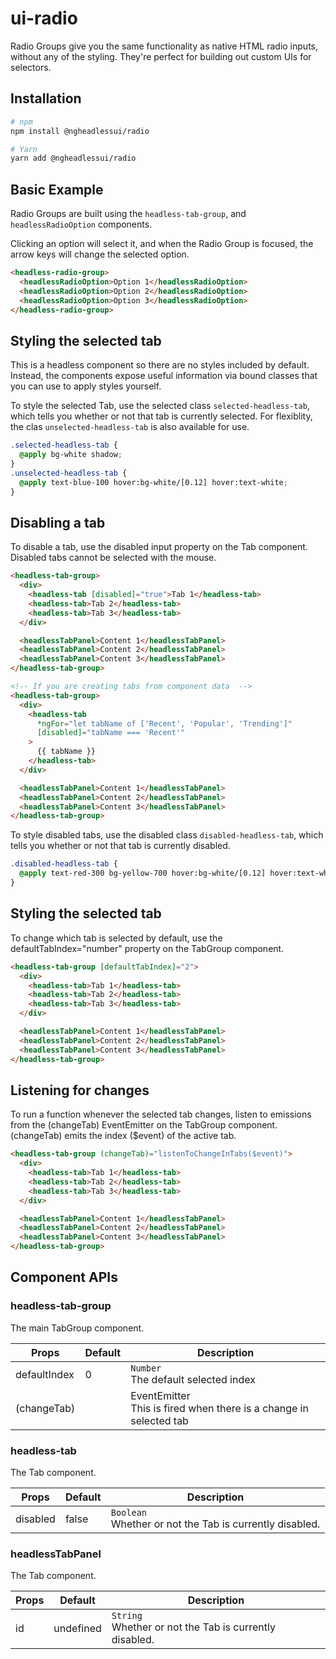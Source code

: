 # ui-radio

Radio Groups give you the same functionality as native HTML radio inputs, without any of the styling. They're perfect for building out custom UIs for selectors.

## Installation

```bash
# npm
npm install @ngheadlessui/radio

# Yarn
yarn add @ngheadlessui/radio
```

## Basic Example

Radio Groups are built using the `headless-tab-group`, and `headlessRadioOption` components.

Clicking an option will select it, and when the Radio Group is focused, the arrow keys will change the selected option.

```html
<headless-radio-group>
  <headlessRadioOption>Option 1</headlessRadioOption>
  <headlessRadioOption>Option 2</headlessRadioOption>
  <headlessRadioOption>Option 3</headlessRadioOption>
</headless-radio-group>
```









## Styling the selected tab

This is a headless component so there are no styles included by default. Instead, the components expose useful information via bound classes that you can use to apply styles yourself.

To style the selected Tab, use the selected class `selected-headless-tab`, which tells you whether or not that tab is currently selected. For flexiblity, the clas `unselected-headless-tab` is also available for use.

```scss
.selected-headless-tab {
  @apply bg-white shadow;
}
.unselected-headless-tab {
  @apply text-blue-100 hover:bg-white/[0.12] hover:text-white;
}
```

## Disabling a tab

To disable a tab, use the disabled input property on the Tab component. Disabled tabs cannot be selected with the mouse.

```html
<headless-tab-group>
  <div>
    <headless-tab [disabled]="true">Tab 1</headless-tab>
    <headless-tab>Tab 2</headless-tab>
    <headless-tab>Tab 3</headless-tab>
  </div>

  <headlessTabPanel>Content 1</headlessTabPanel>
  <headlessTabPanel>Content 2</headlessTabPanel>
  <headlessTabPanel>Content 3</headlessTabPanel>
</headless-tab-group>

<!-- If you are creating tabs from component data  -->
<headless-tab-group>
  <div>
    <headless-tab
      *ngFor="let tabName of ['Recent', 'Popular', 'Trending']"
      [disabled]="tabName === 'Recent'"
    >
      {{ tabName }}
    </headless-tab>
  </div>

  <headlessTabPanel>Content 1</headlessTabPanel>
  <headlessTabPanel>Content 2</headlessTabPanel>
  <headlessTabPanel>Content 3</headlessTabPanel>
</headless-tab-group>
```

To style disabled tabs, use the disabled class `disabled-headless-tab`, which tells you whether or not that tab is currently disabled.

```scss
.disabled-headless-tab {
  @apply text-red-300 bg-yellow-700 hover:bg-white/[0.12] hover:text-white;
}
```

## Styling the selected tab

To change which tab is selected by default, use the defaultTabIndex="number" property on the TabGroup component.

```html
<headless-tab-group [defaultTabIndex]="2">
  <div>
    <headless-tab>Tab 1</headless-tab>
    <headless-tab>Tab 2</headless-tab>
    <headless-tab>Tab 3</headless-tab>
  </div>

  <headlessTabPanel>Content 1</headlessTabPanel>
  <headlessTabPanel>Content 2</headlessTabPanel>
  <headlessTabPanel>Content 3</headlessTabPanel>
</headless-tab-group>
```

## Listening for changes

To run a function whenever the selected tab changes, listen to emissions from the (changeTab) EventEmitter on the TabGroup component. (changeTab) emits the index ($event) of the active tab.

```html
<headless-tab-group (changeTab)="listenToChangeInTabs($event)">
  <div>
    <headless-tab>Tab 1</headless-tab>
    <headless-tab>Tab 2</headless-tab>
    <headless-tab>Tab 3</headless-tab>
  </div>

  <headlessTabPanel>Content 1</headlessTabPanel>
  <headlessTabPanel>Content 2</headlessTabPanel>
  <headlessTabPanel>Content 3</headlessTabPanel>
</headless-tab-group>
```

## Component APIs

### headless-tab-group

The main TabGroup component.

| Props        | Default | Description                                                                      |
| ------------ | ------- | -------------------------------------------------------------------------------- |
| defaultIndex | 0       | `Number` <br/> The default selected index                                        |
| (changeTab)  |         | EventEmitter<number> <br /> This is fired when there is a change in selected tab |

### headless-tab

The Tab component.

| Props    | Default | Description                                                   |
| -------- | ------- | ------------------------------------------------------------- |
| disabled | false   | `Boolean` <br/> Whether or not the Tab is currently disabled. |

### headlessTabPanel

The Tab component.

| Props | Default   | Description                                                  |
| ----- | --------- | ------------------------------------------------------------ |
| id    | undefined | `String` <br/> Whether or not the Tab is currently disabled. |
